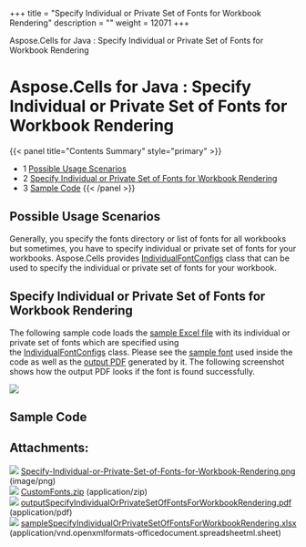 +++
title = "Specify Individual or Private Set of Fonts for Workbook Rendering" 
description = "" 
weight = 12071 
+++

Aspose.Cells for Java : Specify Individual or Private Set of Fonts for Workbook Rendering  

# Aspose.Cells for Java : Specify Individual or Private Set of Fonts for Workbook Rendering


{{< panel title="Contents Summary" style="primary" >}}
*   1 [Possible Usage Scenarios](#SpecifyIndividualorPrivateSetofFontsforWorkbookRendering-PossibleUsageScenarios)
*   2 [Specify Individual or Private Set of Fonts for Workbook Rendering](#SpecifyIndividualorPrivateSetofFontsforWorkbookRendering-SpecifyIndividualorPrivateSetofFontsforWorkbookRendering)
*   3 [Sample Code](#SpecifyIndividualorPrivateSetofFontsforWorkbookRendering-SampleCode)
{{< /panel >}}
 

## Possible Usage Scenarios

Generally, you specify the fonts directory or list of fonts for all workbooks but sometimes, you have to specify individual or private set of fonts for your workbooks. Aspose.Cells provides [IndividualFontConfigs](https://apireference.aspose.com/java/cells/com.aspose.cells/individualfontconfigs) class that can be used to specify the individual or private set of fonts for your workbook.

## Specify Individual or Private Set of Fonts for Workbook Rendering

The following sample code loads the [sample Excel file](https://docs2.aspose.com/cells/java/attachments/66945689/67338304.xlsx) with its individual or private set of fonts which are specified using the [IndividualFontConfigs](https://apireference.aspose.com/java/cells/com.aspose.cells/individualfontconfigs) class. Please see the [sample font](https://docs2.aspose.com/cells/java/attachments/66945689/67338302.zip) used inside the code as well as the [output PDF](https://docs2.aspose.com/cells/java/attachments/66945689/67338303.pdf) generated by it. The following screenshot shows how the output PDF looks if the font is found successfully.

![](https://docs2.aspose.com/cells/java/attachments/66945689/67338301.png)  

## Sample Code

## Attachments:

![](https://docs2.aspose.com/cells/java/images/icons/bullet_blue.gif) [Specify-Individual-or-Private-Set-of-Fonts-for-Workbook-Rendering.png](https://docs2.aspose.com/cells/java/attachments/66945689/67338301.png) (image/png)  
![](https://docs2.aspose.com/cells/java/images/icons/bullet_blue.gif) [CustomFonts.zip](https://docs2.aspose.com/cells/java/attachments/66945689/67338302.zip) (application/zip)  
![](https://docs2.aspose.com/cells/java/images/icons/bullet_blue.gif) [outputSpecifyIndividualOrPrivateSetOfFontsForWorkbookRendering.pdf](https://docs2.aspose.com/cells/java/attachments/66945689/67338303.pdf) (application/pdf)  
![](https://docs2.aspose.com/cells/java/images/icons/bullet_blue.gif) [sampleSpecifyIndividualOrPrivateSetOfFontsForWorkbookRendering.xlsx](https://docs2.aspose.com/cells/java/attachments/66945689/67338304.xlsx) (application/vnd.openxmlformats-officedocument.spreadsheetml.sheet)  

